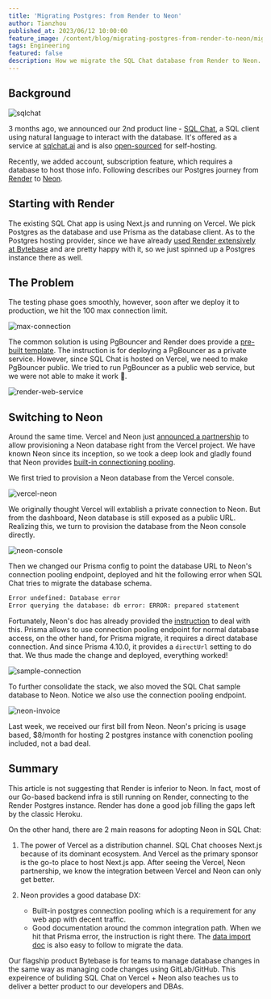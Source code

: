 ```yaml
---
title: 'Migrating Postgres: from Render to Neon'
author: Tianzhou
published_at: 2023/06/12 10:00:00
feature_image: /content/blog/migrating-postgres-from-render-to-neon/migration.webp
tags: Engineering
featured: false
description: How we migrate the SQL Chat database from Render to Neon.
---
```


## Background

![sqlchat](/content/blog/migrating-postgres-from-render-to-neon/sqlchat-ui.webp)

3 months ago, we announced our 2nd product line - [SQL Chat](/blog/sql-chat/), a SQL client using
natural language to interact with the database. It's offered as a service at [sqlchat.ai](https://sqlchat.ai)
and is also [open-sourced](https://github.com/sqlchat/sqlchat) for self-hosting.

Recently, we added account, subscription feature, which requires a database to host those info.
Following describes our Postgres journey from [Render](https://render.com) to [Neon](https://neon.tech).

## Starting with Render

The existing SQL Chat app is using Next.js and running on Vercel. We pick Postgres as the database
and use Prisma as the database client. As to the Postgres hosting provider, since we have already
[used Render extensively at Bytebase](/blog/how-bytebase-uses-render) and are pretty happy with it,
so we just spinned up a Postgres instance there as well.

## The Problem

The testing phase goes smoothly, however, soon after we deploy it to production, we hit the 100 max
connection limit.

![max-connection](/content/blog/migrating-postgres-from-render-to-neon/max_connection.webp)

The common solution is using PgBouncer and Render does provide a [pre-built
template](https://render.com/docs/databases#connection-pooling). The instruction is for deploying a
PgBouncer as a private service. However, since SQL Chat is hosted on Vercel, we need to make PgBouncer
public. We tried to run PgBouncer as a public web service, but we were not able to make it work 🫠.

![render-web-service](/content/blog/migrating-postgres-from-render-to-neon/render-web-service.webp)

## Switching to Neon

Around the same time. Vercel and Neon just [announced a partnership](https://vercel.com/blog/vercel-storage#vercel-postgres-complex-data-made-easy) to allow provisioning a Neon database
right from the Vercel project. We have known Neon since its inception, so we took a deep look and
gladly found that Neon provides [built-in connectioning pooling](https://neon.tech/docs/connect/connection-pooling).

We first tried to provision a Neon database from the Vercel console.

![vercel-neon](/content/blog/migrating-postgres-from-render-to-neon/vercel-neon.webp)

We originally thought Vercel will extablish a private connection to Neon. But from the dashboard,
Neon database is still exposed as a public URL. Realizing this, we turn to provision the database
from the Neon console directly.

![neon-console](/content/blog/migrating-postgres-from-render-to-neon/neon-console.webp)

Then we changed our Prisma config to point the database URL to Neon's connection pooling endpoint,
deployed and hit the following error when SQL Chat tries to migrate the database schema.

```zsh
Error undefined: Database error
Error querying the database: db error: ERROR: prepared statement
```

Fortunately, Neon's doc has already provided the [instruction](https://neon.tech/docs/guides/prisma-migrate#prisma-migrate-with-pgbouncer) to deal with this. Prisma allows to use connection
pooling endpoint for normal database access, on the other hand, for Prisma migrate, it requires a
direct database connection. And since Prisma 4.10.0, it provides a `directUrl` setting to do that.
We thus made the change and deployed, everything worked!

![sample-connection](/content/blog/migrating-postgres-from-render-to-neon/sample-connection.webp)

To further consolidate the stack, we also moved the SQL Chat sample database to Neon. Notice we also
use the connection pooling endpoint.

![neon-invoice](/content/blog/migrating-postgres-from-render-to-neon/neon-invoice.webp)

Last week, we received our first bill from Neon. Neon's pricing is usage based, $8/month for hosting
2 postgres instance with conenction pooling included, not a bad deal.

## Summary

This article is not suggesting that Render is inferior to Neon. In fact, most of our Go-based
backend infra is still running on Render, connecting to the Render Postgres instance. Render has
done a good job filling the gaps left by the classic Heroku.

On the other hand, there are 2 main reasons for adopting Neon in SQL Chat:

1. The power of Vercel as a distribution channel. SQL Chat chooses Next.js because of its dominant
   ecosystem. And Vercel as the primary sponsor is the go-to place to host Next.js app. After seeing
   the Vercel, Neon partnership, we know the integration between Vercel and Neon can only get better.

1. Neon provides a good database DX:

   - Built-in postgres connection pooling which is a requirement for any web app with decent traffic.
   - Good documentation around the common integration path. When we hit that Prisma error, the
     instruction is right there. The [data import doc](https://neon.tech/docs/import/import-from-postgres)
     is also easy to follow to migrate the data.

Our flagship product Bytebase is for teams to manage database changes in the same way as managing
code changes using GitLab/GitHub. This expeirence of buliding SQL Chat on Vercel + Neon also teaches
us to deliver a better product to our developers and DBAs.
